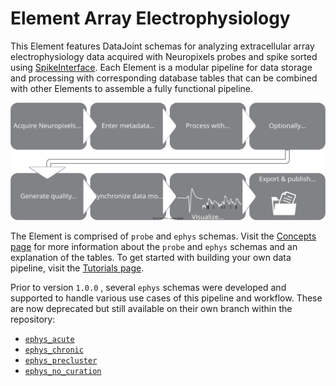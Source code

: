 # Element Array Electrophysiology

This Element features DataJoint schemas for analyzing extracellular array
electrophysiology data acquired with Neuropixels probes and spike sorted using [SpikeInterface](https://github.com/SpikeInterface/spikeinterface).
Each Element is a modular pipeline for data storage and processing with
corresponding database tables that can be combined with other Elements to assemble a
fully functional pipeline.

![diagram](https://raw.githubusercontent.com/datajoint/element-array-ephys/main/images/diagram_flowchart.svg)

The Element is comprised of `probe` and `ephys` schemas. Visit the 
[Concepts page](./concepts.md) for more information about the `probe` and
`ephys` schemas and an explanation of the tables. To get started with building your own
data pipeline, visit the [Tutorials page](./tutorials/index.md).

Prior to version `1.0.0` , several `ephys` schemas were
developed and supported to handle various use cases of this pipeline and workflow. These
 are now deprecated but still available on their own branch within the repository:

* [`ephys_acute`](https://github.com/datajoint/element-array-ephys/tree/main_ephys_acute)
* [`ephys_chronic`](https://github.com/datajoint/element-array-ephys/tree/main_ephys_chronic)
* [`ephys_precluster`](https://github.com/datajoint/element-array-ephys/tree/main_ephys_precluster)
* [`ephys_no_curation`](https://github.com/datajoint/element-array-ephys/tree/main_ephys_no_curation)
